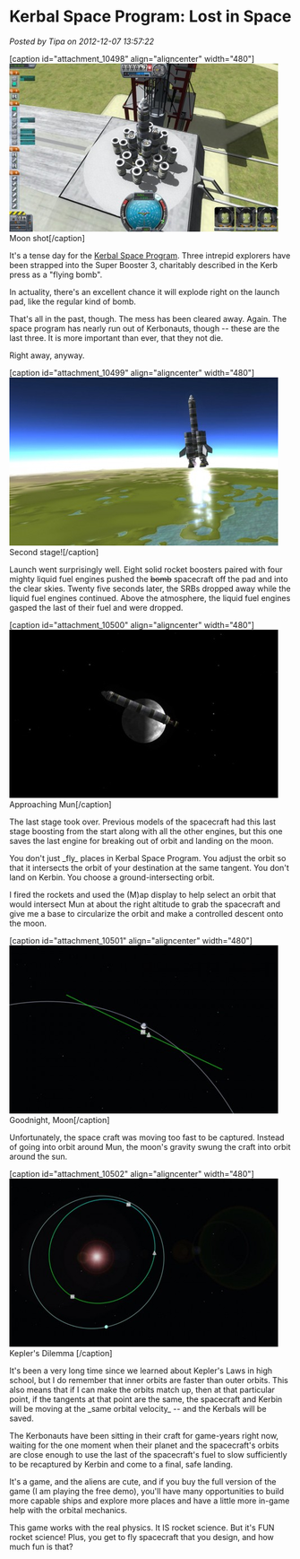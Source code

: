 # Kerbal Space Program: Lost in Space

*Posted by Tipa on 2012-12-07 13:57:22*

[caption id="attachment\_10498" align="aligncenter" width="480"][![](../../../uploads/2012/12/KSP-2012-12-06-23-46-17-22-480x300.jpg "Moon shot")](../../../uploads/2012/12/KSP-2012-12-06-23-46-17-22.jpg) Moon shot[/caption]

It's a tense day for the [Kerbal Space Program](http://kerbalspaceprogram.com/). Three intrepid explorers have been strapped into the Super Booster 3, charitably described in the Kerb press as a "flying bomb".

In actuality, there's an excellent chance it will explode right on the launch pad, like the regular kind of bomb. 

That's all in the past, though. The mess has been cleared away. Again. The space program has nearly run out of Kerbonauts, though -- these are the last three. It is more important than ever, that they not die.

Right away, anyway.

[caption id="attachment\_10499" align="aligncenter" width="480"][![](../../../uploads/2012/12/KSP-2012-12-07-12-19-01-06-480x300.jpg "Second stage!")](../../../uploads/2012/12/KSP-2012-12-07-12-19-01-06.jpg) Second stage![/caption]

Launch went surprisingly well. Eight solid rocket boosters paired with four mighty liquid fuel engines pushed the ~~bomb~~ spacecraft off the pad and into the clear skies. Twenty five seconds later, the SRBs dropped away while the liquid fuel engines continued. Above the atmosphere, the liquid fuel engines gasped the last of their fuel and were dropped.

[caption id="attachment\_10500" align="aligncenter" width="480"][![](../../../uploads/2012/12/KSP-2012-12-07-12-36-10-87-480x300.jpg "Approaching Mun")](../../../uploads/2012/12/KSP-2012-12-07-12-36-10-87.jpg) Approaching Mun[/caption]

The last stage took over. Previous models of the spacecraft had this last stage boosting from the start along with all the other engines, but this one saves the last engine for breaking out of orbit and landing on the moon.

You don't just \_fly\_ places in Kerbal Space Program. You adjust the orbit so that it intersects the orbit of your destination at the same tangent. You don't land on Kerbin. You choose a ground-intersecting orbit.

I fired the rockets and used the (M)ap display to help select an orbit that would intersect Mun at about the right altitude to grab the spacecraft and give me a base to circularize the orbit and make a controlled descent onto the moon.

[caption id="attachment\_10501" align="aligncenter" width="480"][![](../../../uploads/2012/12/KSP-2012-12-07-12-36-17-17-480x300.jpg "Goodnight, Moon")](../../../uploads/2012/12/KSP-2012-12-07-12-36-17-17.jpg) Goodnight, Moon[/caption]

Unfortunately, the space craft was moving too fast to be captured. Instead of going into orbit around Mun, the moon's gravity swung the craft into orbit around the sun.

[caption id="attachment\_10502" align="aligncenter" width="480"][![](../../../uploads/2012/12/KSP-2012-12-07-12-53-45-81-480x300.jpg "Kepler's Dilemma ")](../../../uploads/2012/12/KSP-2012-12-07-12-53-45-81.jpg) Kepler's Dilemma [/caption]

It's been a very long time since we learned about Kepler's Laws in high school, but I do remember that inner orbits are faster than outer orbits. This also means that if I can make the orbits match up, then at that particular point, if the tangents at that point are the same, the spacecraft and Kerbin will be moving at the \_same orbital velocity\_ -- and the Kerbals will be saved.

The Kerbonauts have been sitting in their craft for game-years right now, waiting for the one moment when their planet and the spacecraft's orbits are close enough to use the last of the spacecraft's fuel to slow sufficiently to be recaptured by Kerbin and come to a final, safe landing.

It's a game, and the aliens are cute, and if you buy the full version of the game (I am playing the free demo), you'll have many opportunities to build more capable ships and explore more places and have a little more in-game help with the orbital mechanics.

This game works with the real physics. It IS rocket science. But it's FUN rocket science! Plus, you get to fly spacecraft that you design, and how much fun is that?
